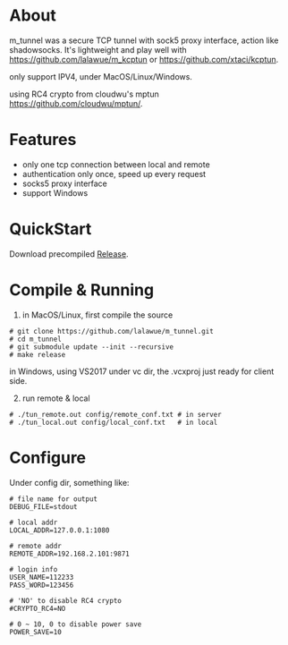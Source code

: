 
# About

m_tunnel was a secure TCP tunnel with sock5 proxy interface, action like shadowsocks. It's lightweight and play well with https://github.com/lalawue/m_kcptun or https://github.com/xtaci/kcptun.

only support IPV4, under MacOS/Linux/Windows. 

using RC4 crypto from cloudwu's mptun https://github.com/cloudwu/mptun/.





# Features

- only one tcp connection between local and remote
- authentication only once, speed up every request
- socks5 proxy interface 
- support Windows




# QuickStart

Download precompiled [Release](https://github.com/lalawue/m_tunnel/releases).





# Compile & Running

1. in MacOS/Linux, first compile the source

```
# git clone https://github.com/lalawue/m_tunnel.git
# cd m_tunnel
# git submodule update --init --recursive
# make release
```

in Windows, using VS2017 under vc dir, the .vcxproj just ready for client side.



2. run remote & local
```
# ./tun_remote.out config/remote_conf.txt # in server
# ./tun_local.out config/local_conf.txt   # in local
```





# Configure

Under config dir, something like:

```
# file name for output
DEBUG_FILE=stdout

# local addr
LOCAL_ADDR=127.0.0.1:1080

# remote addr
REMOTE_ADDR=192.168.2.101:9871

# login info
USER_NAME=112233
PASS_WORD=123456

# 'NO' to disable RC4 crypto
#CRYPTO_RC4=NO

# 0 ~ 10, 0 to disable power save
POWER_SAVE=10
```
